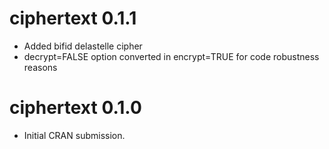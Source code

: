 # ciphertext 0.1.1

* Added bifid delastelle cipher
* decrypt=FALSE option converted in encrypt=TRUE for code robustness reasons


# ciphertext 0.1.0

* Initial CRAN submission.

